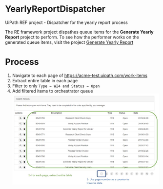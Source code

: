 # YearlyReportDispatcher
UiPath REF project - Dispatcher for the yearly report process

The RE framework project dispathes queue items for the **Generate Yearly Report** project to perform.
To see how the performer works on the generated queue items, visit the project [Generate Yearly Report](https://github.com/ugokcesu/GenerateYearlyReport)

# Process
1. Navigate to each page of https://acme-test.uipath.com/work-items
2. Extract entire table in each page
3. Filter to only ```Type = WI4 and Status = Open```
4. Add filtered items to orchestrator queue
![Process](dispatcherProcess.JPG)
